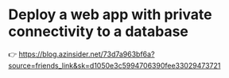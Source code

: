 
# Deploy a web app with private connectivity to a database

👉 https://blog.azinsider.net/73d7a963bf6a?source=friends_link&sk=d1050e3c5994706390fee33029473721
